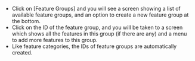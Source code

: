 - Click on [Feature Groups] and you will see a screen showing a list of available feature groups, and an option to create a new feature group at the bottom.
- Click on the ID of the feature group, and you will be taken to a screen which shows all the features in this group (if there are any) and a menu to add more features to this group.
- Like feature categories, the IDs of feature groups are automatically created.